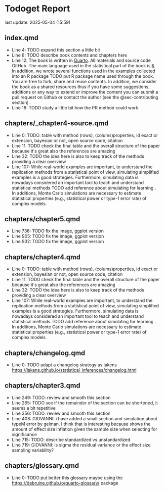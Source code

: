 # Todoget Report
last update: 2025-05-04 (15:59)

## index.qmd

- Line 4: TODO expand this section a little bit 
- Line 8: TODO describe book contents and chapters here 
- Line 12: The book is written in [Quarto](https://quarto.org/). All materials and source code GitHub. The main language used in the statistical part of the book is [R](https://www.r-project.org/). In addition, we wrote several functions used in the examples collected into an R package  TODO put R package name  used through the book. You are free to fork, share and reuse contents. In addition, we consider the book as a shared resources thus if you have some suggestions, additions or any way to extend or improve the content you can submit a pull request on Github or contact the author (see the @sec-contributing section). 
- Line 18: TODO study a little bit how the PR method could work 

## chapters/_chapter4-source.qmd

- Line 0: TODO:  table with method (rows), (colums)properties, id exact or extension, bayesian or not, open source code, citation 
- Line 11: TODO check the final table and the overall structure of the paper because it's great also the references are amazing 
- Line 32: TODO the idea here is also to keep track of the methods providing a clear overview 
- Line 107: While real-world examples are important, to understand the replication methods from a statistical point of view, simulating simplified examples is a good strategies. Furthermore, simulating data is nowadays considered an important tool to teach and understand statistical methods  TODO add reference about simulating for learning . In additions, Monte Carlo simulations are necessary to estimate statistical properties (e.g., statistical power or type-1 error rate) of complex models. 

## chapters/chapter5.qmd

- Line 736: TODO fix the image, ggplot version 
- Line 905: TODO fix the image, ggplot version 
- Line 932: TODO fix the image, ggplot version 

## chapters/chapter4.qmd

- Line 0: TODO:  table with method (rows), (colums)properties, id exact or extension, bayesian or not, open source code, citation 
- Line 11: TODO check the final table and the overall structure of the paper because it's great also the references are amazing 
- Line 32: TODO the idea here is also to keep track of the methods providing a clear overview 
- Line 107: While real-world examples are important, to understand the replication methods from a statistical point of view, simulating simplified examples is a good strategies. Furthermore, simulating data is nowadays considered an important tool to teach and understand statistical methods  TODO add reference about simulating for learning . In additions, Monte Carlo simulations are necessary to estimate statistical properties (e.g., statistical power or type-1 error rate) of complex models. 

## chapters/changelog.qmd

- Line 0: TODO adapt a changelog strategy as lakens https://lakens.github.io/statistical_inferences/changelog.html 

## chapters/chapter3.qmd

- Line 249: TODO: review and smooth this section 
- Line 265: TODO see if the remainder of the section can be shortened, it seems a bit repetitive 
- Line 356: TODO: review and smooth this section 
- Line 408: GIOVANNI: i have added a small section and simulation about typeM error by gelman. I think that is interesting because shows the amount of effect size inflation given the sample size when selecting for significance 
- Line 715: TODO: describe standardized vs unstandardized 
- Line 719: GIOVANNI: is sigma the residual variance or the effect size sampling variability? 

## chapters/glossary.qmd

- Line 0: TODO put better this glossary maybe using the https://debruine.github.io/quarto-glossary/ package 
